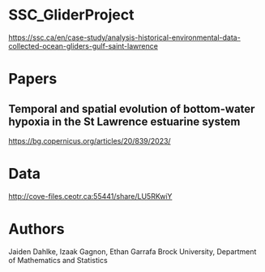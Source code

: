 # SSC_GliderProject
https://ssc.ca/en/case-study/analysis-historical-environmental-data-collected-ocean-gliders-gulf-saint-lawrence



# Papers 
## Temporal and spatial evolution of bottom-water hypoxia in the St Lawrence estuarine system
https://bg.copernicus.org/articles/20/839/2023/

# Data
http://cove-files.ceotr.ca:55441/share/LU5RKwiY

# Authors
Jaiden Dahlke, Izaak Gagnon, Ethan Garrafa
Brock University, Department of Mathematics and Statistics












